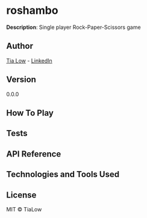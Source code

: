 # roshambo
**Description**: Single player Rock-Paper-Scissors game

## Author
[Tia Low](https://tialow.com/) - [LinkedIn](https://www.linkedin.com/in/tia-low/)

## Version
0.0.0

## How To Play

## Tests

## API Reference

## Technologies and Tools Used

## License
MIT &copy; TiaLow

